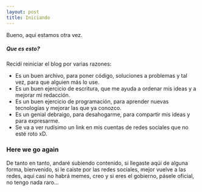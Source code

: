 ```yaml
---
layout: post
title: Iniciando
---
```


Bueno, aquí estamos otra vez.

##### Que es esto? 

Recidí reiniciar el blog por varias razones:

* Es un buen archivo, para poner código, soluciones a problemas y tal vez, para que alguien más lo use.
* Es un buen ejercicio de escritura, que me ayuda a ordenar mis ideas y a mejorar mi redacción.
* Es un buen ejercicio de programación, para aprender nuevas tecnologías y mejorar las que ya conozco.
* Es un genial debraigo, para desahogarme, para compartir mis ideas y para expresarme.
* Se va a ver rudísimo un link en mis cuentas de redes sociales que no esté roto xD.

### Here we go again

De tanto en tanto, andaré subiendo contenido, si llegaste aqúi de alguna forma, bienvenido, si le caiste por las redes sociales, mejor vuelve a las redes, aquí casi no habrá memes, creo y si eres el gobierno, pásele oficial, no tengo nada raro...

